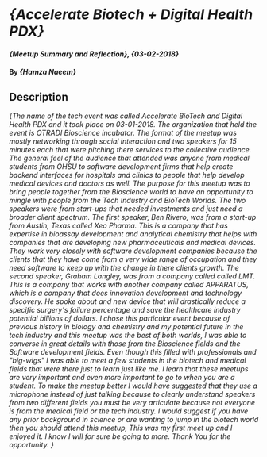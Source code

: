 # _{Accelerate Biotech + Digital Health PDX}_

#### _{Meetup Summary and Reflection}, {03-02-2018}_

#### By _**{Hamza Naeem}**_

## Description

_{The name of the tech event was called Accelerate BioTech and Digital Health PDX and it took place on 03-01-2018. The organization that held the event is OTRADI Bioscience incubator. The format of the meetup was mostly networking through social interaction and two speakers for 15 minutes each that were pitching there services to the collective audience. The general feel of the audience that attended was anyone from medical students from OHSU to software development firms that help create backend interfaces for hospitals and clinics to people that help develop medical devices and doctors as well. The purpose for this meetup was to bring people together from the Bioscience world to have an opportunity to mingle with people from the Tech Industry and BioTech Worlds. The two speakers were from start-ups that needed investments and just need a broader client spectrum. The first speaker, Ben Rivero,  was from a start-up from Austin, Texas called Xeo Pharma. This is a company that has expertise in bioassay development and analytical chemistry that helps with companies that are developing new pharmaceuticals and medical devices. They work very closely with software development companies because the clients that they have come from a very wide range of occupation and they need software to keep up with the change in there clients growth. The second speaker, Graham Langley,  was from a company called called LMT. This is a company that works with another company called APPARATUS, which is a company that does innovation development and technology discovery. He spoke about and new device that will drastically reduce a specific surgery's failure percentage and save the healthcare industry potential billions of dollars. I chose this particular event because of previous history in biology and chemistry and my potential future in the tech industry and this meetup was the best of both worlds, I was able to converse in great details with those from the Bioscience fields and the Software development fields. Even though this filled with professionals and "big-wigs" I was able to meet a few students in the biotech and medical fields that were there just to learn just like me. I learn that these meetups are very important and even more important to go to when you are a student. To make the meetup better I would have suggested that they use a microphone instead of just talking because to clearly understand speakers from two different fields you must be very articulate because not everyone is from the medical field or the tech industry. I would suggest if you have any prior background in science or are wanting to jump in the biotech world then you should attend this meetup, This was my first meet up and I enjoyed it. I know I will for sure be going to more. Thank You for the opportunity. }_
